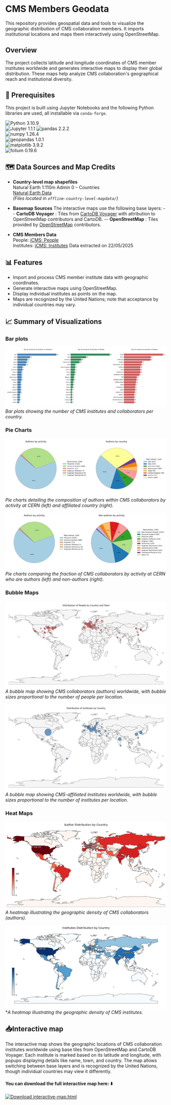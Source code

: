 # CMS Members Geodata

This repository provides geospatial data and tools to visualize the geographic distribution of CMS collaboration members. It imports institutional locations and maps them interactively using OpenStreetMap.

## Overview

The project collects latitude and longitude coordinates of CMS member institutes worldwide and generates interactive maps to display their global distribution. These maps help analyze CMS collaboration's geographical reach and institutional diversity.

## 🔧 Prerequisites

This project is built using Jupyter Notebooks and the following Python libraries are used, all installable via `conda-forge`.

![Python 3.10.9](https://img.shields.io/badge/Python-3.10.9-blue?logo=python)  
![Jupyter 1.1.1](https://img.shields.io/badge/Jupyter-1.1.1-orange?logo=jupyter)
![pandas 2.2.2](https://img.shields.io/badge/pandas-2.2.2-lightgrey?logo=pandas)  
![numpy 1.26.4](https://img.shields.io/badge/numpy-1.26.4-lightgrey?logo=numpy)  
![geopandas 1.0.1](https://img.shields.io/badge/geopandas-1.0.1-lightgrey)  
![matplotlib 3.9.2](https://img.shields.io/badge/matplotlib-3.9.2-lightgrey?logo=matplotlib)  
![folium 0.19.6](https://img.shields.io/badge/folium-0.19.6-lightgrey)  

## 🗺️ Data Sources and Map Credits

- **Country-level map shapefiles**  
  Natural Earth 1:110m Admin 0 – Countries  
  [Natural Earth Data](https://www.naturalearthdata.com/downloads/110m-cultural-vectors/110m-admin-0-countries/)  
  *(Files located in `offline-country-level-mapdata/`)*

- **Basemap Sources**
The interactive maps use the following base layers:
-- **CartoDB Voyager** : Tiles from [CartoDB Voyager](https://carto.com/attributions) with attribution to OpenStreetMap contributors and CartoDB.
-- **OpenStreetMap** : Tiles provided by [OpenStreetMap](https://www.openstreetmap.org) contributors.

- **CMS Members Data**  
People: [iCMS: People](https://icms.cern.ch/tools/collaboration/people)  
Institutes: [iCMS: Institutes](https://icms.cern.ch/tools/collaboration/institutes)
Data extracted on 22/05/2025

## 📊 Features

- Import and process CMS member institute data with geographic coordinates.
- Generate interactive maps using OpenStreetMap.
- Display individual institutes as points on the map.
- Maps are recognized by the United Nations; note that acceptance by individual countries may vary.

## 📈 Summary of Visualizations

### Bar plots
![Bar Plot](plots/barplot.png)  
*Bar plots showing the number of CMS institutes and collaborators per country.*

### Pie Charts
![Piechart Authors](plots/piechart_authors.png)  
*Pie charts detailing the composition of authors within CMS collaborators by activity at CERN (left) and affiliated country (right).*

![Piechart Authors vs Nonauthors](plots/piechart_authors-vs-nonauthors.png)  
*Pie charts comparing the fraction of CMS collaborators by activity at CERN who are authors (left) and non-authors (right).*

### Bubble Maps
![Bubble Map People](plots/bubblemap_people.png)  
*A bubble map showing CMS collaborators (authors) worldwide, with bubble sizes proportional to the number of people per location.*

![Bubble Map Institutes](plots/bubblemap_institutes.png)  
*A bubble map showing CMS-affiliated institutes worldwide, with bubble sizes proportional to the number of institutes per location.*

### Heat Maps
![Heatmap People](plots/heatmap_people.png)  
*A heatmap illustrating the geographic density of CMS collaborators (authors).*

![Heatmap Institutes](plots/heatmap_institutes.png)  
**A heatmap illustrating the geographic density of CMS institutes.*

## 📥Interactive map

The interactive map shows the geographic locations of CMS collaboration institutes worldwide using base tiles from OpenStreetMap and CartoDB Voyager. Each institute is marked based on its latitude and longitude, with popups displaying details like name, town, and country. The map allows switching between base layers and is recognized by the United Nations, though individual countries may view it differently.

#### You can download the full interactive map here:  ⬇️

[![ Download interactive-map.html](https://img.shields.io/badge/Download%20interactive--map.html-brightgreen?style=for-the-badge&logo=github)](https://github.com/phazarik/cms-members-geodata/releases/download/v1.0/interactive-map.html)
